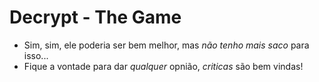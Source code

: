 # Decrypt - The Game


 - Sim, sim, ele poderia ser bem melhor, mas *não tenho mais saco* para isso...
 - Fique a vontade para dar *qualquer* opnião, *criticas* são bem vindas!
 
